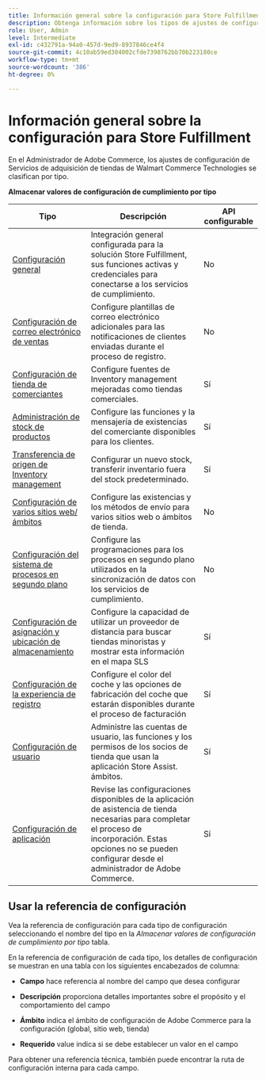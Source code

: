 ```yaml
---
title: Información general sobre la configuración para Store Fulfillment
description: Obtenga información sobre los tipos de ajustes de configuración de administración disponibles para personalizar las funciones de cumplimiento ampliadas que proporciona la solución Store Fulfillment y vincule a las instrucciones para completar la configuración.
role: User, Admin
level: Intermediate
exl-id: c432791a-94a0-457d-9ed9-8937846ce4f4
source-git-commit: 4c10ab59ed304002cfde7398762bb70b223180ce
workflow-type: tm+mt
source-wordcount: '386'
ht-degree: 0%

---
```


# Información general sobre la configuración para Store Fulfillment

En el Administrador de Adobe Commerce, los ajustes de configuración de Servicios de adquisición de tiendas de Walmart Commerce Technologies se clasifican por tipo.

**Almacenar valores de configuración de cumplimiento por tipo**

| **Tipo** | **Descripción** | **API configurable** |
|--------------------------------------------------------------------------|--------------------------------------------------------------------------------------------------------------------------------------------------------------------------|----------------------|
| [Configuración general](enable-general.md) | Integración general configurada para la solución Store Fulfillment, sus funciones activas y credenciales para conectarse a los servicios de cumplimiento. | No |
| [Configuración de correo electrónico de ventas](sales-emails.md) | Configure plantillas de correo electrónico adicionales para las notificaciones de clientes enviadas durante el proceso de registro. | No |
| [Configuración de tienda de comerciantes](merchant-store-configuration.md) | Configure fuentes de Inventory management mejoradas como tiendas comerciales. | Sí |
| [Administración de stock de productos](product-stock.md) | Configure las funciones y la mensajería de existencias del comerciante disponibles para los clientes. | Sí |
| [Transferencia de origen de Inventory management](inventory-stock-transfer.md) | Configurar un nuevo stock, transferir inventario fuera del stock predeterminado. | Sí |
| [Configuración de varios sitios web/ámbitos](multi-site-and-scope-config.md) | Configure las existencias y los métodos de envío para varios sitios web o ámbitos de tienda. | No |
| [Configuración del sistema de procesos en segundo plano](background-processes.md) | Configure las programaciones para los procesos en segundo plano utilizados en la sincronización de datos con los servicios de cumplimiento. | No |
| [Configuración de asignación y ubicación de almacenamiento](store-location-map-provider-setup.md) | Configure la capacidad de utilizar un proveedor de distancia para buscar tiendas minoristas y mostrar esta información en el mapa SLS | Sí |
| [Configuración de la experiencia de registro](check-in-experience-setup.md) | Configure el color del coche y las opciones de fabricación del coche que estarán disponibles durante el proceso de facturación | Sí |
| [Configuración de usuario](user-setup.md) | Administre las cuentas de usuario, las funciones y los permisos de los socios de tienda que usan la aplicación Store Assist. ámbitos. | Sí |
| [Configuración de aplicación](app-setup.md) | Revise las configuraciones disponibles de la aplicación de asistencia de tienda necesarias para completar el proceso de incorporación. Estas opciones no se pueden configurar desde el administrador de Adobe Commerce. | Sí |

## Usar la referencia de configuración

Vea la referencia de configuración para cada tipo de configuración seleccionando el nombre del tipo en la _Almacenar valores de configuración de cumplimiento por tipo_ tabla.

En la referencia de configuración de cada tipo, los detalles de configuración se muestran en una tabla con los siguientes encabezados de columna:

- **Campo** hace referencia al nombre del campo que desea configurar

- **Descripción** proporciona detalles importantes sobre el propósito y el comportamiento del campo

- **Ámbito** indica el ámbito de configuración de Adobe Commerce para la configuración (global, sitio web, tienda)

- **Requerido** value indica si se debe establecer un valor en el campo

Para obtener una referencia técnica, también puede encontrar la ruta de configuración interna para cada campo.
